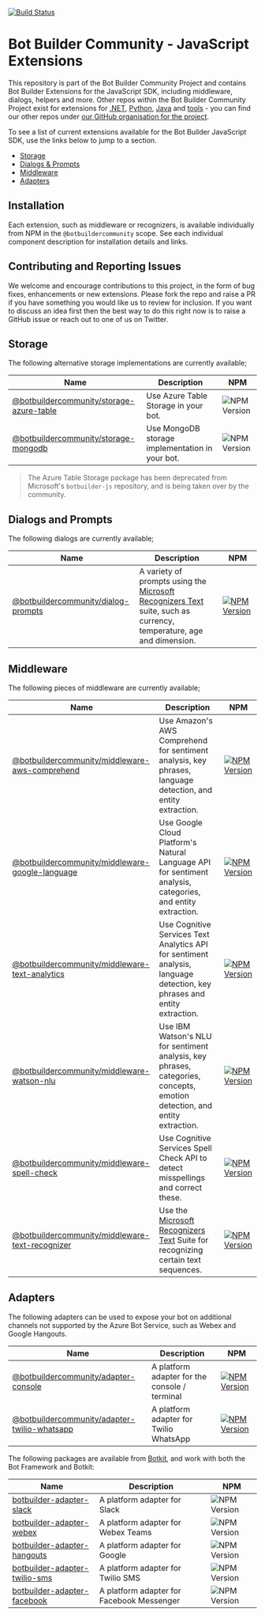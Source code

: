 [![Build Status](https://dev.azure.com/BotBuilder-Community/js/_apis/build/status/BotBuilderCommunity.botbuilder-community-js?branchName=master)](https://dev.azure.com/BotBuilder-Community/js/_build/latest?definitionId=3&branchName=master)

# Bot Builder Community - JavaScript Extensions

This repository is part of the Bot Builder Community Project and contains Bot Builder Extensions for the JavaScript SDK, including middleware, dialogs, helpers and more. Other repos within the Bot Builder Community Project exist for extensions for [.NET](https://github.com/BotBuilderCommunity/botbuilder-community-dotnet), [Python](https://github.com/BotBuilderCommunity/botbuilder-community-python), [Java](https://github.com/BotBuilderCommunity/botbuilder-community-java) and [tools](https://github.com/BotBuilderCommunity/botbuilder-community-tools) - you can find our other repos under [our GitHub organisation for the project](https://github.com/BotBuilderCommunity/).

To see a list of current extensions available for the Bot Builder JavaScript SDK, use the links below to jump to a section.

* [Storage](#storage)
* [Dialogs & Prompts](#dialogs-and-prompts)
* [Middleware](#middleware)
* [Adapters](#adapters)

## Installation

Each extension, such as middleware or recognizers, is available individually from NPM in the `@botbuildercommunity` scope. See each individual component description for installation details and links.

## Contributing and Reporting Issues

We welcome and encourage contributions to this project, in the form of bug fixes, enhancements or new extensions. Please fork the repo and raise a PR if you have something you would like us to review for inclusion. If you want to discuss an idea first then the best way to do this right now is to raise a GitHub issue or reach out to one of us on Twitter.

## Storage

The following alternative storage implementations are currently available;

| Name | Description | NPM |
| ---- | ----------- | ----- |
| [@botbuildercommunity/storage-azure-table](libraries/botbuilder-storage-azure-table/README.md) | Use Azure Table Storage in your bot. | ![NPM Version](https://img.shields.io/npm/v/@botbuildercommunity/storage-azure-table.svg) |
| [@botbuildercommunity/storage-mongodb](libraries/botbuilder-storage-mongodb/README.md) | Use MongoDB storage implementation in your bot. | ![NPM Version](https://img.shields.io/npm/v/@botbuildercommunity/storage-mongodb.svg) |

> The Azure Table Storage package has been deprecated from Microsoft's `botbuilder-js` repository, and is being taken over by the community.

## Dialogs and Prompts
The following dialogs are currently available;

| Name | Description | NPM |
| ---- | ----------- | ----- |
| [@botbuildercommunity/dialog-prompts](libraries/botbuilder-dialog-prompts/README.md) | A variety of prompts using the [Microsoft Recognizers Text](https://github.com/microsoft/Recognizers-Text) suite, such as currency, temperature, age and dimension.  | [![NPM Version](https://img.shields.io/npm/v/@botbuildercommunity/dialog-prompts.svg)](https://www.npmjs.com/package/@botbuildercommunity/dialog-prompts) |

## Middleware

The following pieces of middleware are currently available;

| Name | Description | NPM |
| ---- | ----------- | ------- |
| [@botbuildercommunity/middleware-aws-comprehend](libraries/botbuilder-middleware-aws-comprehend/README.md) | Use Amazon's AWS Comprehend for sentiment analysis, key phrases, language detection, and entity extraction. | [![NPM Version](https://img.shields.io/npm/v/@botbuildercommunity/middleware-aws-comprehend.svg)](https://www.npmjs.com/package/@botbuildercommunity/middleware-aws-comprehend) |
| [@botbuildercommunity/middleware-google-language](libraries/botbuilder-middleware-google-language/README.md) | Use Google Cloud Platform's Natural Language API for sentiment analysis, categories, and entity extraction. | [![NPM Version](https://img.shields.io/npm/v/@botbuildercommunity/middleware-google-language.svg)](https://www.npmjs.com/package/@botbuildercommunity/middleware-google-language) |
| [@botbuildercommunity/middleware-text-analytics](libraries/botbuilder-middleware-text-analytics/README.md) | Use Cognitive Services Text Analytics API for sentiment analysis, language detection, key phrases and entity extraction. | [![NPM Version](https://img.shields.io/npm/v/@botbuildercommunity/middleware-text-analytics.svg)](https://www.npmjs.com/package/@botbuildercommunity/middleware-text-analytics) |
| [@botbuildercommunity/middleware-watson-nlu](libraries/botbuilder-middleware-watson-nlu/README.md) | Use IBM Watson's NLU for sentiment analysis, key phrases, categories, concepts, emotion detection, and entity extraction. | [![NPM Version](https://img.shields.io/npm/v/@botbuildercommunity/middleware-watson-nlu.svg)](https://www.npmjs.com/package/@botbuildercommunity/middleware-watson-nlu) |
| [@botbuildercommunity/middleware-spell-check](libraries/botbuilder-middleware-spell-check/README.md) | Use Cognitive Services Spell Check API to detect misspellings and correct these. | [![NPM Version](https://img.shields.io/npm/v/@botbuildercommunity/middleware-spell-check.svg)](https://www.npmjs.com/package/@botbuildercommunity/middleware-spell-check) |
| [@botbuildercommunity/middleware-text-recognizer](libraries/botbuilder-middleware-text-recognizer/README.md) | Use the [Microsoft Recognizers Text](https://github.com/microsoft/Recognizers-Text) Suite for recognizing certain text sequences. | [![NPM Version](https://img.shields.io/npm/v/@botbuildercommunity/middleware-text-recognizer.svg)](https://www.npmjs.com/package/@botbuildercommunity/middleware-text-recognizer) |

## Adapters

The following adapters can be used to expose your bot on additional channels not supported by the Azure Bot Service, such as Webex and Google Hangouts.

| Name | Description | NPM |
| ---- | ----------- | ------- |
| [@botbuildercommunity/adapter-console](libraries/botbuilder-adapter-console/README.md) | A platform adapter for the console / terminal | [![NPM Version](https://img.shields.io/npm/v/@botbuildercommunity/adapter-console.svg)](https://www.npmjs.com/package/@botbuildercommunity/adapter-console) |
| [@botbuildercommunity/adapter-twilio-whatsapp](libraries/botbuilder-adapter-twilio-whatsapp/README.md) | A platform adapter for Twilio WhatsApp | [![NPM Version](https://img.shields.io/npm/v/@botbuildercommunity/adapter-twilio-whatsapp.svg)](https://www.npmjs.com/package/@botbuildercommunity/adapter-twilio-whatsapp) |

The following packages are available from [Botkit](https://github.com/howdyai/botkit), and work with both the Bot Framework and Botkit:

| Name | Description | NPM |
| ---- | ----------- | ------- |
| [botbuilder-adapter-slack](https://github.com/howdyai/botkit/tree/master/packages/botbuilder-adapter-slack#readme) | A platform adapter for Slack | ![NPM Version](https://img.shields.io/npm/v/botbuilder-adapter-slack.svg)
| [botbuilder-adapter-webex](https://github.com/howdyai/botkit/tree/master/packages/botbuilder-adapter-webex#readme) | A platform adapter for Webex Teams| ![NPM Version](https://img.shields.io/npm/v/botbuilder-adapter-webex.svg)
| [botbuilder-adapter-hangouts](https://github.com/howdyai/botkit/tree/master/packages/botbuilder-adapter-hangouts#readme) | A platform adapter for Google | ![NPM Version](https://img.shields.io/npm/v/botbuilder-adapter-hangouts.svg)
| [botbuilder-adapter-twilio-sms](https://github.com/howdyai/botkit/tree/master/packages/botbuilder-adapter-twilio-sms#readme) | A platform adapter for Twilio SMS | ![NPM Version](https://img.shields.io/npm/v/botbuilder-adapter-twilio-sms.svg)
| [botbuilder-adapter-facebook](https://github.com/howdyai/botkit/tree/master/packages/botbuilder-adapter-facebook#readme) | A platform adapter for Facebook Messenger | ![NPM Version](https://img.shields.io/npm/v/botbuilder-adapter-facebook.svg)
